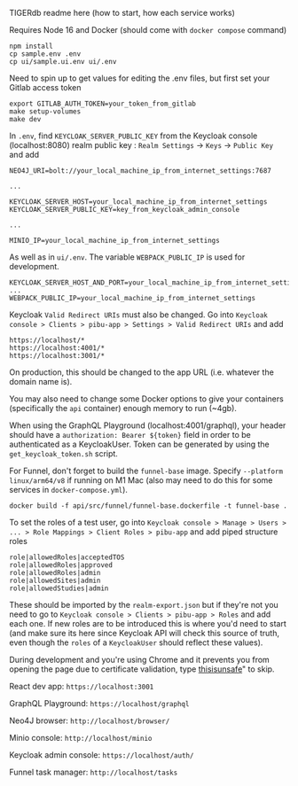 TIGERdb readme here (how to start, how each service works)

Requires Node 16 and Docker (should come with `docker compose` command)
```
npm install
cp sample.env .env
cp ui/sample.ui.env ui/.env
```

Need to spin up to get values for editing the .env files, but first set your Gitlab access token
```
export GITLAB_AUTH_TOKEN=your_token_from_gitlab
make setup-volumes
make dev
```

In `.env`, find `KEYCLOAK_SERVER_PUBLIC_KEY` from the Keycloak console (localhost:8080) realm public key : `Realm Settings` -> `Keys` -> `Public Key` and add
```
NEO4J_URI=bolt://your_local_machine_ip_from_internet_settings:7687

...

KEYCLOAK_SERVER_HOST=your_local_machine_ip_from_internet_settings
KEYCLOAK_SERVER_PUBLIC_KEY=key_from_keycloak_admin_console

...

MINIO_IP=your_local_machine_ip_from_internet_settings
```
As well as in `ui/.env`. The variable `WEBPACK_PUBLIC_IP` is used for development. 
```
KEYCLOAK_SERVER_HOST_AND_PORT=your_local_machine_ip_from_internet_settings
...
WEBPACK_PUBLIC_IP=your_local_machine_ip_from_internet_settings
```


Keycloak `Valid Redirect URIs` must also be changed.
Go into `Keycloak console > Clients > pibu-app > Settings > Valid Redirect URIs` and add
```
https://localhost/*
https://localhost:4001/*
https://localhost:3001/*
``` 
On production, this should be changed to the app URL (i.e. whatever the domain name is).

You may also need to change some Docker options to give your containers (specifically the `api` container) enough memory to run (~4gb). 

When using the GraphQL Playground (localhost:4001/graphql), your header should have a `authorization: Bearer ${token}` field in order to be authenticated as a KeycloakUser.
Token can be generated by using the `get_keycloak_token.sh` script.

For Funnel, don't forget to build the `funnel-base` image. Specify `--platform linux/arm64/v8` if running on M1 Mac (also may need to do this for some services in `docker-compose.yml`).
```
docker build -f api/src/funnel/funnel-base.dockerfile -t funnel-base .
```

To set the roles of a test user, go into `Keycloak console > Manage > Users > ... > Role Mappings > Client Roles > pibu-app`
and add piped structure roles
```
role|allowedRoles|acceptedTOS
role|allowedRoles|approved
role|allowedRoles|admin
role|allowedSites|admin
role|allowedStudies|admin
```
These should be imported by the `realm-export.json` but if they're not you need to go to `Keycloak console > Clients > pibu-app > Roles` and add each one. If new roles are to be introduced this is where you'd need to start (and make sure its here since Keycloak API will check this source of truth, even though the `roles` of a `KeycloakUser` should reflect these values).

During development and you're using Chrome and it prevents you from opening the page due to certificate validation, type [thisisunsafe](https://stackoverflow.com/questions/35274659/when-you-use-badidea-or-thisisunsafe-to-bypass-a-chrome-certificate-hsts-err)" to skip.

React dev app: `https://localhost:3001`

GraphQL Playground: `https://localhost/graphql`

Neo4J browser: `http://localhost/browser/`

Minio console: `http://localhost/minio`

Keycloak admin console: `https://localhost/auth/`

Funnel task manager: `http://localhost/tasks`
